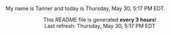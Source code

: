 My name is Tanner and today is Thursday, May 30, 5:17 PM EDT.

<p align="center">This <i>README</i> file is generated <b>every 3 hours</b>!</br>Last refresh: Thursday, May 30, 5:17 PM EDT<br /></p>
